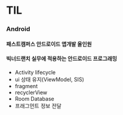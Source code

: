 # TIL




### Android 

#### 패스트캠퍼스 안드로이드 앱개발 올인원

#### 빅너드랜치 실무에 적용하는 안드로이드 프로그래밍
- Activity lifecycle
- ui 상태 유지(ViewModel, SIS)
- fragment
- recyclerView
- Room Database
- 프래그먼트 정보 전달
